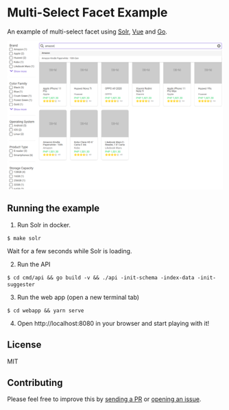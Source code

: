 # Multi-Select Facet Example
An example of multi-select facet using [Solr](https://lucene.apache.org/solr), [Vue](https://vuejs.org) and [Go](http://go.dev/).


![screenshot](./screenshot.png)

## Running the example

1. Run Solr in docker. 

```console
$ make solr
```
Wait for a few seconds while Solr is loading.

2. Run the API
```console
$ cd cmd/api && go build -v && ./api -init-schema -index-data -init-suggester
```

3. Run the web app (open a new terminal tab)
```console
$ cd webapp && yarn serve
```

4. Open http://localhost:8080 in your browser and start playing with it!



## License

MIT

## Contributing
Please feel free to improve this by [sending a PR](https://github.com/stevenferrer/multi-select-facet/pulls) or [opening an issue](https://github.com/stevenferrer/multi-select-facet/issues).

